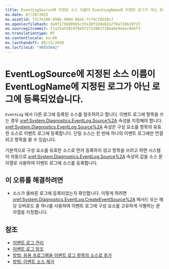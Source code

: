 ```yaml
---
title: EventLogSource에 지정된 소스 이름이 EventLogName에 지정된 로그가 아닌 로그에 등록되었습니다.
ms.date: 07/20/2015
ms.assetid: 7317e100-098b-408d-86e5-7c74cf8558c7
ms.openlocfilehash: da9f1756909d1c37e28f2dde62a7f8a73bb19f37
ms.sourcegitcommit: 27a15a55019f6b5f2733961738babe94aec0def3
ms.translationtype: MT
ms.contentlocale: ko-KR
ms.lasthandoff: 09/15/2020
ms.locfileid: "90555642"
---
```

# <a name="source-name-specified-in-eventlogsource-is-registered-to-a-log-other-than-that-specified-in-eventlogname"></a>EventLogSource에 지정된 소스 이름이 EventLogName에 지정된 로그가 아닌 로그에 등록되었습니다.
`EventLog` 에서 다른 로그에 등록된 소스를 참조하려고 합니다. 이벤트 로그에 항목을 쓰는 경우 <xref:System.Diagnostics.EventLog.Source%2A> 속성을 지정해야 합니다. <xref:System.Diagnostics.EventLog.Source%2A> 속성은 구성 요소를 항목의 유효한 소스로 이벤트 로그에 등록합니다. 단일 소스는 한 번에 하나의 이벤트 로그에만 연결되고 항목을 쓸 수 있습니다.  
  
 기본적으로 구성 요소를 유효한 소스로 먼저 등록하지 않고 항목을 쓰려고 하면 시스템이 자동으로 <xref:System.Diagnostics.EventLog.Source%2A> 속성의 값을 소스 문자열로 사용하여 이벤트 로그에 소스를 등록합니다.  
  
## <a name="to-correct-this-error"></a>이 오류를 해결하려면  
  
- 소스가 올바른 로그에 등록되었는지 확인합니다. 이렇게 하려면 <xref:System.Diagnostics.EventLog.CreateEventSource%2A> 메서드 또는 해당 오버로드 중 하나를 사용하여 이벤트 로그에 구성 요소를 고유하게 식별하는 문자열을 지정합니다.  
  
## <a name="see-also"></a>참조

- [이벤트 로그 관리](/previous-versions/visualstudio/visual-studio-2008/4f69axw4(v=vs.90))
- [이벤트 로그 참조](/previous-versions/visualstudio/visual-studio-2008/k43k9z2a(v=vs.90))
- [방법: 응용 프로그램을 이벤트 로그 항목의 소스로 추가](/previous-versions/visualstudio/visual-studio-2008/xz73e171(v=vs.90))
- [방법: 이벤트 소스 제거](/previous-versions/visualstudio/visual-studio-2008/k57466fc(v=vs.90))

